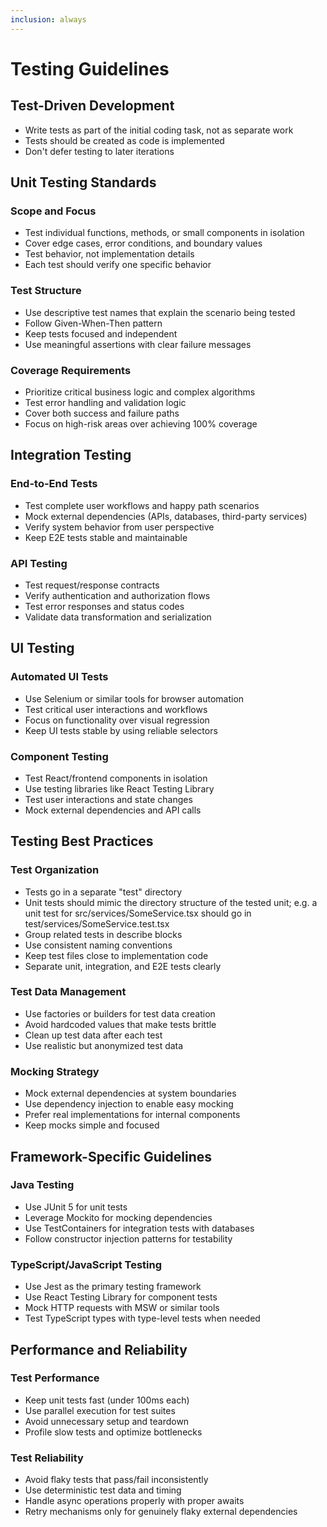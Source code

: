 ```yaml
---
inclusion: always
---
```


# Testing Guidelines

## Test-Driven Development
- Write tests as part of the initial coding task, not as separate work
- Tests should be created as code is implemented
- Don't defer testing to later iterations

## Unit Testing Standards

### Scope and Focus
- Test individual functions, methods, or small components in isolation
- Cover edge cases, error conditions, and boundary values
- Test behavior, not implementation details
- Each test should verify one specific behavior

### Test Structure
- Use descriptive test names that explain the scenario being tested
- Follow Given-When-Then pattern
- Keep tests focused and independent
- Use meaningful assertions with clear failure messages

### Coverage Requirements
- Prioritize critical business logic and complex algorithms
- Test error handling and validation logic
- Cover both success and failure paths
- Focus on high-risk areas over achieving 100% coverage

## Integration Testing

### End-to-End Tests
- Test complete user workflows and happy path scenarios
- Mock external dependencies (APIs, databases, third-party services)
- Verify system behavior from user perspective
- Keep E2E tests stable and maintainable

### API Testing
- Test request/response contracts
- Verify authentication and authorization flows
- Test error responses and status codes
- Validate data transformation and serialization

## UI Testing

### Automated UI Tests
- Use Selenium or similar tools for browser automation
- Test critical user interactions and workflows
- Focus on functionality over visual regression
- Keep UI tests stable by using reliable selectors

### Component Testing
- Test React/frontend components in isolation
- Use testing libraries like React Testing Library
- Test user interactions and state changes
- Mock external dependencies and API calls

## Testing Best Practices

### Test Organization
- Tests go in a separate "test" directory
- Unit tests should mimic the directory structure of the tested unit; e.g. a unit test for src/services/SomeService.tsx should go in test/services/SomeService.test.tsx
- Group related tests in describe blocks
- Use consistent naming conventions
- Keep test files close to implementation code
- Separate unit, integration, and E2E tests clearly

### Test Data Management
- Use factories or builders for test data creation
- Avoid hardcoded values that make tests brittle
- Clean up test data after each test
- Use realistic but anonymized test data

### Mocking Strategy
- Mock external dependencies at system boundaries
- Use dependency injection to enable easy mocking
- Prefer real implementations for internal components
- Keep mocks simple and focused

## Framework-Specific Guidelines

### Java Testing
- Use JUnit 5 for unit tests
- Leverage Mockito for mocking dependencies
- Use TestContainers for integration tests with databases
- Follow constructor injection patterns for testability

### TypeScript/JavaScript Testing
- Use Jest as the primary testing framework
- Use React Testing Library for component tests
- Mock HTTP requests with MSW or similar tools
- Test TypeScript types with type-level tests when needed

## Performance and Reliability

### Test Performance
- Keep unit tests fast (under 100ms each)
- Use parallel execution for test suites
- Avoid unnecessary setup and teardown
- Profile slow tests and optimize bottlenecks

### Test Reliability
- Avoid flaky tests that pass/fail inconsistently
- Use deterministic test data and timing
- Handle async operations properly with proper awaits
- Retry mechanisms only for genuinely flaky external dependencies